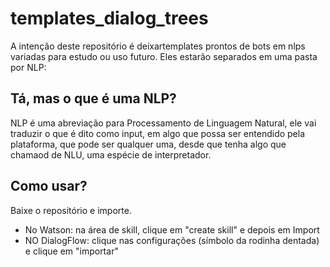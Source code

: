 # templates_dialog_trees

A intenção deste repositório é deixartemplates prontos de bots em nlps variadas para estudo ou uso futuro.
Eles estarão separados em uma pasta por NLP:

## Tá, mas o que é uma NLP?

NLP é uma abreviação para Processamento de Linguagem Natural, ele vai traduzir o que é dito como input, em algo que possa ser entendido pela plataforma, que pode ser qualquer uma, desde que tenha algo que chamaod de NLU, uma espécie de interpretador.


## Como usar?

Baixe o repositório e importe.

* No Watson: na área de skill, clique em "create skill" e depois em Import
* NO DialogFlow: clique nas configurações (símbolo da rodinha dentada) e clique em "importar"
